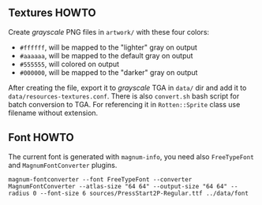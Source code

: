 Textures HOWTO
--------------

Create *grayscale* PNG files in `artwork/` with these four colors:

-   `#ffffff`, will be mapped to the "lighter" gray on output
-   `#aaaaaa`, will be mapped to the default gray on output
-   `#555555`, will colored on output
-   `#000000`, will be mapped to the "darker" gray on output

After creating the file, export it to *grayscale* TGA in `data/` dir and add it
to `data/resources-textures.conf`. There is also `convert.sh` bash script for
batch conversion to TGA. For referencing it in `Rotten::Sprite` class use
filename without extension.

Font HOWTO
----------

The current font is generated with `magnum-info`, you need also `FreeTypeFont`
and `MagnumFontConverter` plugins.

    magnum-fontconverter --font FreeTypeFont --converter MagnumFontConverter --atlas-size "64 64" --output-size "64 64" --radius 0 --font-size 6 sources/PressStart2P-Regular.ttf ../data/font
